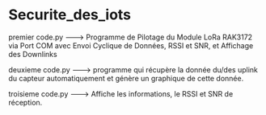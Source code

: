 # Securite_des_iots

premier code.py ---> Programme de Pilotage du Module LoRa RAK3172 via Port COM avec Envoi Cyclique de Données, RSSI et SNR, et Affichage des Downlinks


deuxieme code.py ---> programme qui récupère la donnée du/des uplink du capteur automatiquement et génère un graphique de cette donnée.

troisieme code.py ---> Affiche les informations, le RSSI et SNR de réception.
